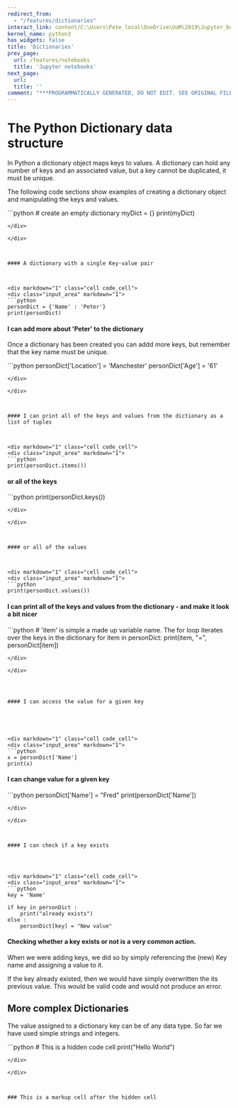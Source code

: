 ```yaml
---
redirect_from:
  - "/features/dictionaries"
interact_link: content/C:\Users\Pete_local\OneDrive\UoM\2019\Jupyter_book\reg_test\content\features/Dictionaries.ipynb
kernel_name: python3
has_widgets: false
title: 'Dictionaries'
prev_page:
  url: /features/notebooks
  title: 'Jupyter notebooks'
next_page:
  url: 
  title: ''
comment: "***PROGRAMMATICALLY GENERATED, DO NOT EDIT. SEE ORIGINAL FILES IN /content***"
---
```



# The Python Dictionary data structure

In Python a dictionary object maps keys to values. A dictionary can hold any number of keys and an associated value, but a key cannot be duplicated, it must be unique.

The following code sections show examples of creating a dictionary object and manipulating the keys and values.





<div markdown="1" class="cell code_cell">
<div class="input_area" markdown="1">
```python
# create an empty dictionary
myDict = {}
print(myDict)


```
</div>

</div>



#### A dictionary with a single Key-value pair



<div markdown="1" class="cell code_cell">
<div class="input_area" markdown="1">
```python
personDict = {'Name' : 'Peter'}
print(personDict)

```
</div>

</div>



#### I can add more about 'Peter' to the dictionary

Once a dictionary has been created you can addd more keys, but remember that the key name must be unique.



<div markdown="1" class="cell code_cell">
<div class="input_area" markdown="1">
```python
personDict['Location'] = 'Manchester'
personDict['Age'] = '61'

```
</div>

</div>



#### I can print all of the keys and values from the dictionary as a list of tuples



<div markdown="1" class="cell code_cell">
<div class="input_area" markdown="1">
```python
print(personDict.items())

```
</div>

</div>



#### or all of the keys



<div markdown="1" class="cell code_cell">
<div class="input_area" markdown="1">
```python
print(personDict.keys())

```
</div>

</div>



#### or all of the values



<div markdown="1" class="cell code_cell">
<div class="input_area" markdown="1">
```python
print(personDict.values())

```
</div>

</div>



#### I can print all of the keys and values from the dictionary - and make it look a bit nicer



<div markdown="1" class="cell code_cell">
<div class="input_area" markdown="1">
```python
# 'item' is simple a made up variable name. The for loop iterates over the keys in the dictionary
for item in personDict:
    print(item, "=", personDict[item])

```
</div>

</div>




#### I can access the value for a given key





<div markdown="1" class="cell code_cell">
<div class="input_area" markdown="1">
```python
x = personDict['Name']
print(x)

```
</div>

</div>



#### I can change value for a given key






<div markdown="1" class="cell code_cell">
<div class="input_area" markdown="1">
```python
personDict['Name'] = "Fred"
print(personDict['Name'])

```
</div>

</div>



#### I can check if a key exists




<div markdown="1" class="cell code_cell">
<div class="input_area" markdown="1">
```python
key = 'Name'

if key in personDict :
    print("already exists")
else :
    personDict[key] = "New value"

```
</div>

</div>



#### Checking whether a key exists or not is a very common action.

When we were adding keys, we did so by simply referencing the (new) Key name and assigning a value to it.

If the key already existed, then we would have simply overwritten the its previous value. This would be valid code and would not produce an error.



## More complex Dictionaries

The value assigned to a dictionary key can be of any data type. So far we have used simple strings and integers.



<div markdown="1" class="cell code_cell">
<div class="input_area hidecode" markdown="1">
```python
# This is a hidden code cell
print("Hello World")

```
</div>

</div>



### This is a markup cell after the hidden cell

